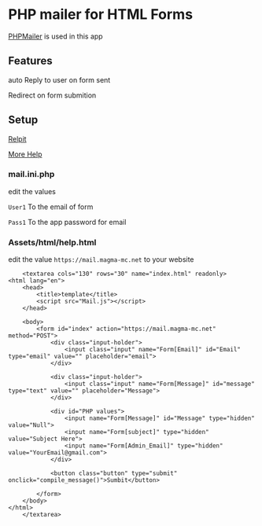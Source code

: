 # PHP mailer for HTML Forms

[PHPMailer](https://github.com/PHPMailer/PHPMailer) is used in this app

## Features

auto Reply to user on form sent

Redirect on form submition

## Setup

[Relpit](https://replit.com/~)

[More Help](https://mail.magma-mc.net/assets/html/help.html)

### mail.ini.php

edit the values

`User1` To the email of form

`Pass1` To the app password for email


### Assets/html/help.html

edit the value `https://mail.magma-mc.net` to your website

        <textarea cols="130" rows="30" name="index.html" readonly>
    <html lang="en">
        <head>
            <title>template</title>
            <script src="Mail.js"></script>
        </head>
        
        <body>
            <form id="index" action="https://mail.magma-mc.net" method="POST">
                <div class="input-holder">
                    <input class="input" name="Form[Email]" id="Email" type="email" value="" placeholder="email">
                </div>

                <div class="input-holder">
                    <input class="input" name="Form[Message]" id="message" type="text" value="" placeholder="Message">
                </div>

                <div id="PHP values">
                    <input name="Form[Message]" id="Message" type="hidden" value="Null">
                    <input name="Form[subject]" type="hidden" value="Subject Here">
                    <input name="Form[Admin_Email]" type="hidden" value="YourEmail@gmail.com">
                </div>

                <button class="button" type="submit" onclick="compile_message()">Sumbit</button>

            </form>
        </body>
    </html>
        </textarea>

